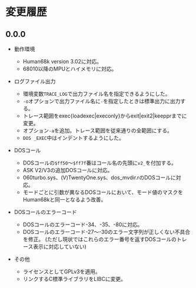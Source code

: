 # 変更履歴

## 0.0.0
* 動作環境
  * Human68k version 3.02に対応。
  * 68010以降のMPUとハイメモリに対応。

* ログファイル出力
  * 環境変数`TRACE_LOG`で出力ファイル名を指定できるようにした。
  * `-o`オプションで出力ファイル名に`-`を指定したときは標準出力に出力する。
  * トレース範囲をexec{loadexec|execonly}からexit|exit2|keepprまでに変更。
  * オプション`-a`を追加。トレース範囲を従来通りの全範囲にする。
  * `DOS _EXEC`中はインデントするようにした。

* DOSコール
  * DOSコールの`$ff50`～`$ff7f`番はコール名の先頭に`v2_`を付加する。
  * ASK V2/V3の追加DOSコールに対応。
  * 060turbo.sys、(V)TwentyOne.sys、dos_mvdir.rのDOSコールに対応。
  * モードごとに引数が異なるDOSコールにおいて、モード値のマスクをHuman68kと同一となるよう改善。

* DOSコールのエラーコード
  * DOSコールのエラーコード-34、-35、-80に対応。
  * DOSコールのエラーコード-27～-30のエラー文字列が正しくない不具合を修正。
    (ただし現状ではこれらのエラー番号を返すDOSコールのトレース表示に対応していない)

* その他
  * ライセンスとしてGPLv3を適用。
  * リンクするC標準ライブラリをLIBCに変更。
